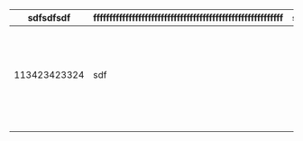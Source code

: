 | sdfsdfsdf    	| fffffffffffffffffffffffffffffffffffffffffffffffffffffffffff 	| sdfsdfsdddddfffffff 	| sdfsdffffffffffff 	| sdfsdfsdf 	|
|--------------	|-------------------------------------------------------------	|---------------------	|-------------------	|-----------	|
| 113423423324 	| sdf                                                         	|                     	|                   	| ## main.tfConsists of the following code```hclresource "random_pet" "pet" {  keepers = {    timestamp = timestamp()    pet_keeper = var.pet_keeper  }}output "pet_name" {  value = random_pet.pet.id}variable "pet_keeper" {  default = "string"}```          	|
|              	|                                                             	|                     	|                   	|           	|
|              	|                                                             	|                     	|                   	|           	|